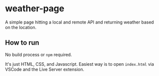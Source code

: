 # weather-page
A simple page hitting a local and remote API and returning weather based on the location.

## How to run ##
No build process  or `npm` required. 

It's just HTML, CSS, and Javascript. Easiest way is to open `index.html` via VSCode and the Live Server extension.